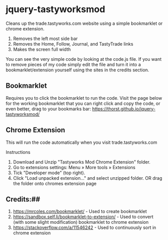 # jquery-tastyworksmod
Cleans up the trade.tastyworks.com website using a simple bookmarklet or chrome extension.

1. Removes the left most side bar
1. Removes the Home, Follow, Journal, and TastyTrade links
1. Makes the screen full  width

You can see the very simple code by looking at the code.js file. If you want to remove pieces of my code simply edit the file and turn it into a bookmarklet/extension yourself using the sites in the credits section.

## Bookmarklet ##
Requires you to click the bookmarklet to run the code. Visit the page below for the working bookmarklet that you can right click and copy the code, or even better, drag to your bookmarks bar:
https://thorst.github.io/jquery-tastyworksmod/

## Chrome Extension ##
This will run the code automatically when you visit trade.tastyworks.com

Instructions
1. Download and Unzip "Tastyworks Mod Chrome Extension" folder.
1. Go to extensions settings: Menu » More tools » Extensions
1. Tick "Developer mode" (top right).
1. Click "Load unpacked extension..." and select unzipped folder. OR drag the folder onto chromes extension page

## Credits:## 
1. https://mrcoles.com/bookmarklet/ - Used to create bookmarklet
1. https://sandbox.self.li/bookmarklet-to-extension/ - Used to convert (with some slight modification) bookmarklet to chrome extension
1. https://stackoverflow.com/a/11546242 - Used to continuously sort in chrome extension
